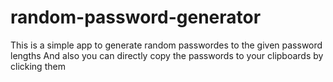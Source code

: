 # random-password-generator

This is a simple app to generate random passwordes to the given password lengths
And also you can directly copy the passwords to your clipboards by clicking them
